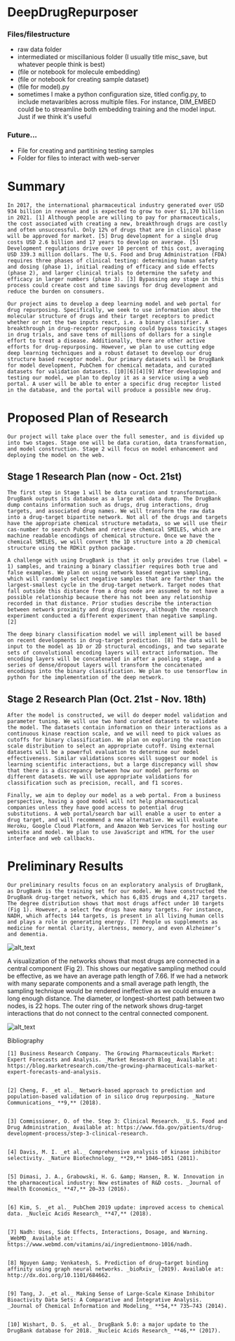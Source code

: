 # DeepDrugRepurposer

### Files/filestructure
* raw data folder
* intermediated or miscillanious folder (I usually title misc_save, but whatever people think is best)
* (file or notebook for molecule embedding)
* (file or notebook for creating sample dataset)
* (file for model).py
* sometimes I make a python configuration size, titled config.py, to include metavaribles across multiple files. For instance, DIM_EMBED could be to streamline both embedding training and the model input. Just if we think it's useful

### Future...
* File for creating and partitining testing samples
* Folder for files to interact with web-server


# Summary

	In 2017, the international pharmaceutical industry generated over USD 934 billion in revenue and is expected to grow to over $1,170 billion in 2021. [1] Although people are willing to pay for pharmaceuticals, the cost associated with creating a new, breakthrough drugs are costly and often unsuccessful. Only 12% of drugs that are in clinical phase will be approved for market. [5] Drug development for a single drug costs USD 2.6 billion and 17 years to develop on average. [5] Development regulations drive over 10 percent of this cost, averaging USD 339.3 million dollars. The U.S. Food and Drug Administration (FDA) requires three phases of clinical testing: determining human safety and dosing (phase 1), initial reading of efficacy and side effects (phase 2), and larger clinical trials to determine the safety and efficacy in larger numbers (phase 3). [3] Bypassing any stage in this process could create cost and time savings for drug development and reduce the burden on consumers.

	Our project aims to develop a deep learning model and web portal for drug repurposing. Specifically, we seek to use information about the molecular structure of drugs and their target receptors to predict whether or not the two inputs react, i.e. a binary classifier. A breakthrough in drug-receptor repurposing could bypass toxicity stages in drug trials, and save tens of millions of dollars for a single effort to treat a disease. Additionally, there are other active efforts for drug-repurposing. However, we plan to use cutting edge deep learning techniques and a robust dataset to develop our drug structure based receptor model. Our primary datasets will be DrugBank for model development, PubChem for chemical metadata, and curated datasets for validation datasets. [10][6][4][9] After developing and testing our model, we plan to deploy it as a service using a web portal. A user will be able to enter a specific drug receptor listed in the database, and the portal will produce a possible new drug.


# Proposed Plan of Research

	Our project will take place over the full semester, and is divided up into two stages. Stage one will be data curation, data transformation, and model construction. Stage 2 will focus on model enhancement and deploying the model on the web.


## Stage 1 Research Plan (now - Oct. 21st)

	The first step in Stage 1 will be data curation and transformation. DrugBank outputs its database as a large xml data dump. The DrugBank dump contains information such as drugs, drug interactions, drug targets, and associated drug names. We will transform the raw data into a drug-target bipartite network. Not all of the drugs and targets have the appropriate chemical structure metadata, so we will use their cas-number to search PubChem and retrieve chemical SMILES, which are machine readable encodings of chemical structure. Once we have the chemical SMILES, we will convert the 1D structure into a 2D chemical structure using the RDKit python package.

	A challenge with using DrugBank is that it only provides true (label = 1) samples, and training a binary classifier requires both true and false examples. We plan on using network based negative sampling, which will randomly select negative samples that are farther than the largest-smallest cycle in the drug-target network. Target nodes that fall outside this distance from a drug node are assumed to not have a possible relationship because there has not been any relationship recorded in that distance. Prior studies describe the interaction between network proximity and drug discovery, although the research experiment conducted a different experiment than negative sampling. [2]

	The deep binary classification model we will implement will be based on recent developments in drug-target prediction. [8] The data will be input to the model as 1D or 2D structural encodings, and two separate sets of convolutional encoding layers will extract information. The encoding layers will be concatenated in after a pooling stage, and a series of dense/dropout layers will transform the concatenated encodings into the binary classification. We plan to use tensorflow in python for the implementation of the deep network.


## Stage 2 Research Plan (Oct. 21st - Nov. 18th)

	After the model is constructed, we will do deeper model validation and parameter tuning. We will use two hand curated datasets to validate the model. The datasets contain information on their interactions as a continuous kinase reaction scale, and we will need to pick values as cutoffs for binary classification. We plan on exploring the reaction scale distribution to select an appropriate cutoff. Using external datasets will be a powerful evaluation to determine our model effectiveness. Similar validations scores will suggest our model is learning scientific interactions, but a large discrepancy will show that there is a discrepancy between how our model performs on different datasets. We will use appropriate validations for classification such as precision, recall, and f1 scores.

	Finally, we aim to deploy our model as a web portal. From a business perspective, having a good model will not help pharmaceutical companies unless they have good access to potential drug substitutions. A web portal/search bar will enable a user to enter a drug target, and will recommend a new alternative. We will evaluate Heroku, Google Cloud Platform, and Amazon Web Services for hosting our website and model. We plan to use JavaScript and HTML for the user interface and web callbacks.


# Preliminary Results

	Our preliminary results focus on an exploratory analysis of DrugBank, as DrugBank is the training set for our model. We have constructed the DrugBank drug-target network, which has 6,835 drugs and 4,217 targets. The degree distribution shows that most drugs affect under 10 targets (Fig 1). However, a select few drugs have many targets. For instance, NADH, which affects 144 targets, is present in all living human cells and plays a role in generating energy. [7] People us supplements as medicine for mental clarity, alertness, memory, and even Alzheimer’s and dementia.



![alt_text](images/drug_target_degree.png "image_tooltip")
	

A visualization of the networks shows that most drugs are connected in a central component (Fig 2). This shows our negative sampling method could be effective, as we have an average path length of 7.66. If we had a network with many separate components and a small average path length, the sampling technique would be rendered ineffective as we could ensure a long enough distance. The diameter, or longest-shortest path between two nodes, is 22 hops. The outer ring of the network shows drug-target interactions that do not connect to the central connected component.

![alt_text](images/force_atlas.png "image_tooltip")


Bibliography


    [1] Business Research Company. The Growing Pharmaceuticals Market: Expert Forecasts and Analysis. _Market Research Blog_ Available at: https://blog.marketresearch.com/the-growing-pharmaceuticals-market-expert-forecasts-and-analysis. 


    [2] Cheng, F. _et al._ Network-based approach to prediction and population-based validation of in silico drug repurposing. _Nature Communications_ **9,** (2018).


    [3] Commissioner, O. of the. Step 3: Clinical Research. _U.S. Food and Drug Administration_ Available at: https://www.fda.gov/patients/drug-development-process/step-3-clinical-research. 


    [4] Davis, M. I. _et al._ Comprehensive analysis of kinase inhibitor selectivity. _Nature Biotechnology_ **29,** 1046–1051 (2011).


    [5] Dimasi, J. A., Grabowski, H. G. &amp; Hansen, R. W. Innovation in the pharmaceutical industry: New estimates of R&D costs. _Journal of Health Economics_ **47,** 20–33 (2016).


    [6] Kim, S. _et al._ PubChem 2019 update: improved access to chemical data. _Nucleic Acids Research_ **47,** (2018).


    [7] Nadh: Uses, Side Effects, Interactions, Dosage, and Warning. _WebMD_ Available at: https://www.webmd.com/vitamins/ai/ingredientmono-1016/nadh. 


    [8] Nguyen &amp; Venkatesh, S. Prediction of drug–target binding affinity using graph neural networks. _bioRxiv_ (2019). Available at: http://dx.doi.org/10.1101/684662. 


    [9] Tang, J. _et al._ Making Sense of Large-Scale Kinase Inhibitor Bioactivity Data Sets: A Comparative and Integrative Analysis. _Journal of Chemical Information and Modeling_ **54,** 735–743 (2014).


    [10] Wishart, D. S. _et al._ DrugBank 5.0: a major update to the DrugBank database for 2018. _Nucleic Acids Research_ **46,** (2017).


